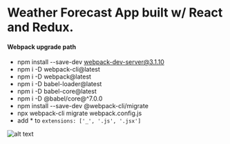 # Weather Forecast App built w/ React and Redux.

#### Webpack upgrade path

- npm install --save-dev webpack-dev-server@3.1.10
- npm i -D webpack-cli@latest
- npm i -D webpack@latest
- npm i -D babel-loader@latest
- npm i -D babel-core@latest
- npm i -D @babel/core@^7.0.0
- npm install --save-dev @webpack-cli/migrate
- npx webpack-cli migrate webpack.config.js
- add * to `extensions: ['_', '.js', '.jsx']`

![alt text](app.png?raw=true 'app image')
